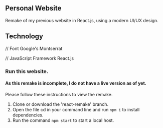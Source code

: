 ## Personal Website

Remake of my previous website in React.js, using a modern UI/UX design.

## Technology

// Font
Google's Montserrat

// JavaScript Framework
React.js

### Run this website.
#### As this remake is incomplete, I do not have a live version as of yet.

Please follow these instructions to view the remake.

1. Clone or download the 'react-remake' branch.
2. Open the file cd in your command line and run `npm i` to install dependencies.
3. Run the command `npm start` to start a local host.
